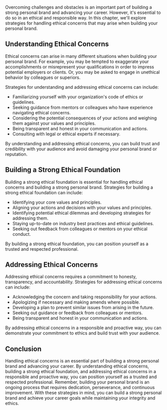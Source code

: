 
Overcoming challenges and obstacles is an important part of building a strong personal brand and advancing your career. However, it's essential to do so in an ethical and responsible way. In this chapter, we'll explore strategies for handling ethical concerns that may arise when building your personal brand.

Understanding Ethical Concerns
------------------------------

Ethical concerns can arise in many different situations when building your personal brand. For example, you may be tempted to exaggerate your accomplishments or misrepresent your qualifications in order to impress potential employers or clients. Or, you may be asked to engage in unethical behavior by colleagues or superiors.

Strategies for understanding and addressing ethical concerns can include:

* Familiarizing yourself with your organization's code of ethics or guidelines.
* Seeking guidance from mentors or colleagues who have experience navigating ethical concerns.
* Considering the potential consequences of your actions and weighing them against your values and principles.
* Being transparent and honest in your communication and actions.
* Consulting with legal or ethical experts if necessary.

By understanding and addressing ethical concerns, you can build trust and credibility with your audience and avoid damaging your personal brand or reputation.

Building a Strong Ethical Foundation
------------------------------------

Building a strong ethical foundation is essential for handling ethical concerns and building a strong personal brand. Strategies for building a strong ethical foundation can include:

* Identifying your core values and principles.
* Aligning your actions and decisions with your values and principles.
* Identifying potential ethical dilemmas and developing strategies for addressing them.
* Staying up-to-date on industry best practices and ethical guidelines.
* Seeking out feedback from colleagues or mentors on your ethical conduct.

By building a strong ethical foundation, you can position yourself as a trusted and respected professional.

Addressing Ethical Concerns
---------------------------

Addressing ethical concerns requires a commitment to honesty, transparency, and accountability. Strategies for addressing ethical concerns can include:

* Acknowledging the concern and taking responsibility for your actions.
* Apologizing if necessary and making amends where possible.
* Developing a plan to prevent similar issues from arising in the future.
* Seeking out guidance or feedback from colleagues or mentors.
* Being transparent and honest in your communication and actions.

By addressing ethical concerns in a responsible and proactive way, you can demonstrate your commitment to ethics and build trust with your audience.

Conclusion
----------

Handling ethical concerns is an essential part of building a strong personal brand and advancing your career. By understanding ethical concerns, building a strong ethical foundation, and addressing ethical concerns in a responsible and proactive way, you can position yourself as a trusted and respected professional. Remember, building your personal brand is an ongoing process that requires dedication, perseverance, and continuous improvement. With these strategies in mind, you can build a strong personal brand and achieve your career goals while maintaining your integrity and ethics.
